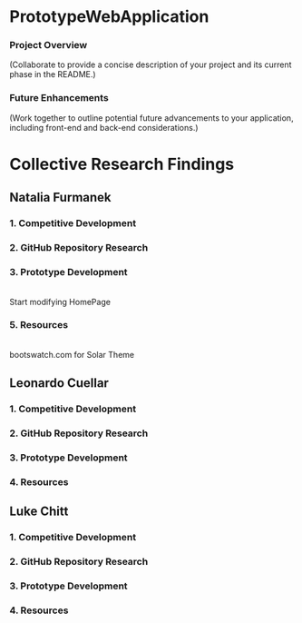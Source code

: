 # PrototypeWebApplication
### Project Overview
(Collaborate to provide a concise description of
your project and its current phase in the README.)

### Future Enhancements
(Work together to outline potential future
advancements to your application, including front-end and back-end
considerations.)


# Collective Research Findings
## Natalia Furmanek 
### 1. Competitive Development

### 2. GitHub Repository Research

### 3. Prototype Development
<br> Start modifying HomePage </b>

### 5. Resources
<br> bootswatch.com for Solar Theme  </b>
   


## Leonardo Cuellar
### 1. Competitive Development

### 2. GitHub Repository Research

### 3. Prototype Development

### 4. Resources


## Luke Chitt
### 1. Competitive Development

### 2. GitHub Repository Research

### 3. Prototype Development

### 4. Resources
